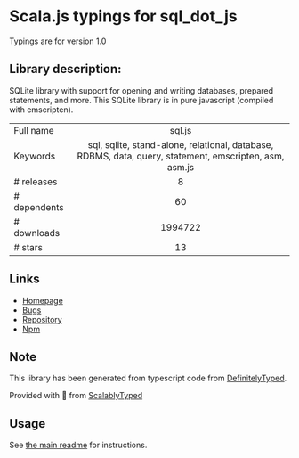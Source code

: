 
# Scala.js typings for sql_dot_js

Typings are for version 1.0

## Library description:
SQLite library with support for opening and writing databases, prepared statements, and more. This SQLite library is in pure javascript (compiled with emscripten).

|                    |                 |
| ------------------ | :-------------: |
| Full name          | sql.js |
| Keywords           | sql, sqlite, stand-alone, relational, database, RDBMS, data, query, statement, emscripten, asm, asm.js |
| # releases         | 8 |
| # dependents       | 60 |
| # downloads        | 1994722 |
| # stars            | 13 |

## Links
- [Homepage](http://github.com/sql-js/sql.js)
- [Bugs](https://github.com/sql-js/sql.js/issues)
- [Repository](https://github.com/sql-js/sql.js)
- [Npm](https://www.npmjs.com/package/sql.js)
    


## Note
This library has been generated from typescript code from [DefinitelyTyped](https://definitelytyped.org).

Provided with :purple_heart: from [ScalablyTyped](https://github.com/oyvindberg/ScalablyTyped)

## Usage
See [the main readme](../../readme.md) for instructions.


